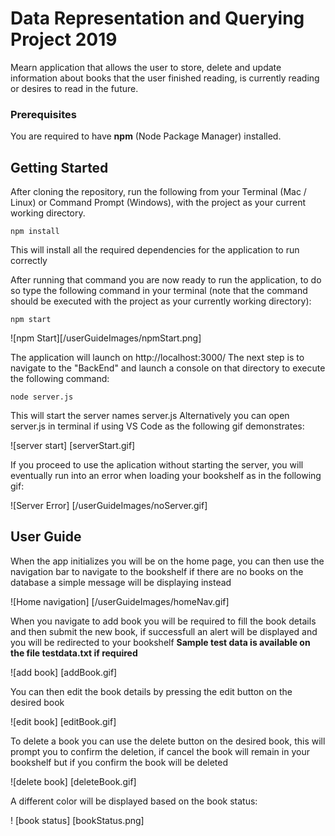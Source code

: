 # Data Representation and Querying Project 2019
Mearn application that allows the user to store, delete and update information about 
books that the user finished reading, is currently reading or desires to read in the future.  

### Prerequisites

You are required to have **npm** (Node Package Manager) installed.

## Getting Started

After cloning the repository, run the following from your Terminal (Mac / Linux) or Command Prompt (Windows), with the project as your current working directory.

```
npm install
```
This will install all the required dependencies for the application to run correctly

After running that command you are now ready to run the application, to do so type the following command in your terminal
(note that the command should be executed with the project as your currently working directory):

```
npm start
```
![npm Start][/userGuideImages/npmStart.png]

The application will launch on http://localhost:3000/
The next step is to navigate to the "BackEnd" and launch a console on that directory to execute the following command:

```
node server.js
```

This will start the server names server.js
Alternatively you can open server.js in terminal if using VS Code as the following gif demonstrates:

![server start] [serverStart.gif]

If you proceed to use the aplication without starting the server, you will eventually run into an error when loading your bookshelf
as in the following gif:

![Server Error] [/userGuideImages/noServer.gif]

## User Guide

When the app initializes you will be on the home page, you can then use the navigation bar to navigate to the bookshelf
if there are no books on the database a simple message will be displaying instead

![Home navigation] [/userGuideImages/homeNav.gif]

When you navigate to add book you will be required to fill the book details and then submit the new book, if successfull an alert will be displayed and you will be redirected to your bookshelf 
**Sample test data is available on the file testdata.txt if required** 

![add book] [addBook.gif]

You can then edit the book details by pressing the edit button on the desired book

![edit book] [editBook.gif]

To delete a book you can use the delete button on the desired book, this will prompt you to confirm the deletion, if cancel the book will remain in your bookshelf but if you confirm the book will be deleted

![delete book] [deleteBook.gif]

A different color will be displayed based on the book status:

! [book status] [bookStatus.png]